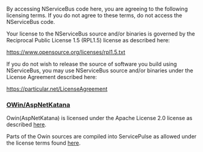 By accessing NServiceBus code here, you are agreeing to the following licensing terms.
If you do not agree to these terms, do not access the NServiceBus code.

Your license to the NServiceBus source and/or binaries is governed by the Reciprocal Public License 1.5 (RPL1.5) license as described here: 

https://www.opensource.org/licenses/rpl1.5.txt

If you do not wish to release the source of software you build using NServiceBus, you may use NServiceBus source and/or binaries under the License Agreement described here:

https://particular.net/LicenseAgreement

### [OWin/AspNetKatana](https://github.com/aspnet/AspNetKatana/) 

Owin(AspNetKatana) is licensed under the Apache License 2.0 license as described [here](https://github.com/aspnet/AspNetKatana/blob/dev/LICENSE.txt).

Parts of the Owin sources are compiled into ServicePulse as allowed under the license terms found [here](https://github.com/aspnet/AspNetKatana/blob/dev/LICENSE.txt).
